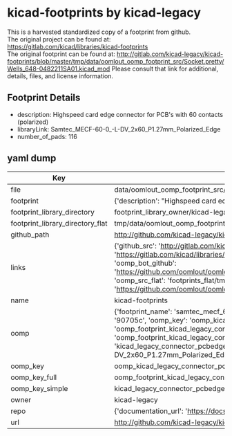 # kicad-footprints by kicad-legacy  
This is a harvested standardized copy of a footprint from github.  
The original project can be found at:  
https://gitlab.com/kicad/libraries/kicad-footprints  
The original footprint can be found at:
http://gitlab.com/kicad-legacy/kicad-footprints/blob/master/tmp/data/oomlout_oomp_footprint_src/Socket.pretty/Wells_648-0482211SA01.kicad_mod
Please consult that link for additional, details, files, and license information.  
## Footprint Details
* description: Highspeed card edge connector for PCB's with 60 contacts (polarized)  
* libraryLink: Samtec_MECF-60-0_-L-DV_2x60_P1.27mm_Polarized_Edge  
* number_of_pads: 116  
## yaml dump  
| Key | Value |  
| --- | --- |  
| file | data/oomlout_oomp_footprint_src/kicad-footprints/Connector_PCBEdge.pretty/Samtec_MECF-60-0_-L-DV_2x60_P1.27mm_Polarized_Edge.kicad_mod |  
| footprint | {'description': "Highspeed card edge connector for PCB's with 60 contacts (polarized)", 'libraryLink': 'Samtec_MECF-60-0_-L-DV_2x60_P1.27mm_Polarized_Edge', 'number_of_pads': 116} |  
| footprint_library_directory | footprint_library_owner/kicad-legacy_kicad-footprints |  
| footprint_library_directory_flat | tmp/data/oomlout_oomp_footprint_src/footprints_flat/kicad_legacy_connector_pcbedge_samtec_mecf_60_0_l_dv_2x60_p1_27mm_polarized_edge/working |  
| github_path | http://github.com/kicad-legacy/kicad-footprints/blob/master/tmp/data/oomlout_oomp_footprint_src/Connector_PCBEdge.pretty/Samtec_MECF-60-0_-L-DV_2x60_P1.27mm_Polarized_Edge.kicad_mod |  
| links | {'github_src': 'http://gitlab.com/kicad-legacy/kicad-footprints/blob/master/tmp/data/oomlout_oomp_footprint_src/Socket.pretty/Wells_648-0482211SA01.kicad_mod', 'github_src_repo': 'https://gitlab.com/kicad/libraries/kicad-footprints', 'oomp_bot': 'tmp/data/oomlout_oomp_footprint_src/footprints/kicad_legacy_connector_pcbedge_samtec_mecf_60_0_l_dv_2x60_p1_27mm_polarized_edge/working', 'oomp_bot_github': 'https://github.com/oomlout/oomlout_oomp_footprint_bot/tree/main/tmp/data/oomlout_oomp_footprint_src/footprints/kicad_legacy_connector_pcbedge_samtec_mecf_60_0_l_dv_2x60_p1_27mm_polarized_edge/working', 'oomp_src_flat': 'footprints_flat/tmp/data/oomlout_oomp_footprint_src/footprints_flat/kicad_legacy_connector_pcbedge_samtec_mecf_60_0_l_dv_2x60_p1_27mm_polarized_edge/working', 'oomp_src_flat_github': 'https://github.com/oomlout/oomlout_oomp_footprint_src/tree/main/tmp/data/oomlout_oomp_footprint_src/footprints_flat/kicad_legacy_connector_pcbedge_samtec_mecf_60_0_l_dv_2x60_p1_27mm_polarized_edge/working'} |  
| name | kicad-footprints |  
| oomp | {'footprint_name': 'samtec_mecf_60_0_l_dv_2x60_p1_27mm_polarized_edge', 'library_name': 'connector_pcbedge', 'md5': '90705c9f27413e82b5ceca9c43409ffe', 'md5_10': '90705c9f27', 'md5_5': '90705', 'md5_6': '90705c', 'oomp_key': 'oomp_kicad_legacy_connector_pcbedge_samtec_mecf_60_0_l_dv_2x60_p1_27mm_polarized_edge', 'oomp_key_extra': 'oomp_footprint_kicad_legacy_connector_pcbedge_samtec_mecf_60_0_l_dv_2x60_p1_27mm_polarized_edge', 'oomp_key_full': 'oomp_footprint_kicad_legacy_connector_pcbedge_samtec_mecf_60_0_l_dv_2x60_p1_27mm_polarized_edge_90705c', 'oomp_key_simple': 'kicad_legacy_connector_pcbedge_samtec_mecf_60_0_l_dv_2x60_p1_27mm_polarized_edge', 'original_filename': 'data/oomlout_oomp_footprint_src/kicad-footprints/Connector_PCBEdge.pretty/Samtec_MECF-60-0_-L-DV_2x60_P1.27mm_Polarized_Edge.kicad_mod', 'owner_name': 'kicad_legacy'} |  
| oomp_key | oomp_kicad_legacy_connector_pcbedge_samtec_mecf_60_0_l_dv_2x60_p1_27mm_polarized_edge |  
| oomp_key_full | oomp_footprint_kicad_legacy_connector_pcbedge_samtec_mecf_60_0_l_dv_2x60_p1_27mm_polarized_edge |  
| oomp_key_simple | kicad_legacy_connector_pcbedge_samtec_mecf_60_0_l_dv_2x60_p1_27mm_polarized_edge |  
| owner | kicad-legacy |  
| repo | {'documentation_url': 'https://docs.github.com/rest/repos/repos#get-a-repository', 'message': 'Not Found'} |  
| url | http://github.com/kicad-legacy/kicad-footprints |  

